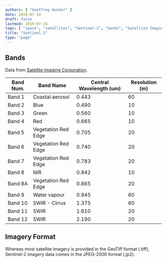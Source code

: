 ```yaml
---
authors: [ "Geoffrey Hunter" ]
date: 2019-07-14
draft: false
lastmod: 2019-07-14
tags: [ "space", "satellites", "Sentinel-2", "bands", "Satellite Imaging Corporation" ]
title: "Sentinel-2"
type: "page"
---
```


## Bands

Data from [Satellite Imaging Corporation](https://www.satimagingcorp.com/satellite-sensors/other-satellite-sensors/sentinel-2a/).

<table>
  <thead>
    <tr>
      <th>Band Num.</th>
      <th>Band Name</th>
      <th>Central Wavelength (um)</th>
      <th>Resolution (m)</th>
  </thead>
  <tbody>
    <tr>
      <td>Band 1</td>
      <td>Coastal aerosol</td>
      <td>0.443</td>
      <td>60</td>
    </tr>
    <tr>
      <td>Band 2</td>
      <td>Blue</td>
      <td>0.490</td>
      <td>10</td>
    </tr>
    <tr>
      <td>Band 3</td>
      <td>Green</td>
      <td>0.560</td>
      <td>10</td>
    </tr>
    <tr>
      <td>Band 4</td>
      <td>Red</td>
      <td>0.665</td>
      <td>10</td>
    </tr>
    <tr>
      <td>Band 5</td>
      <td>Vegetation Red Edge</td>
      <td>0.705</td>
      <td>20</td>
    </tr>
    <tr>
      <td>Band 6</td>
      <td>Vegetation Red Edge</td>
      <td>0.740</td>
      <td>20</td>
    </tr>
    <tr>
      <td>Band 7</td>
      <td>Vegetation Red Edge</td>
      <td>0.783</td>
      <td>20</td>
    </tr>
    <tr>
      <td>Band 8</td>
      <td>NIR</td>
      <td>0.842</td>
      <td>10</td>
    </tr>
    <tr>
      <td>Band 8A</td>
      <td>Vegetation Red Edge</td>
      <td>0.865</td>
      <td>20</td>
    </tr>
    <tr>
      <td>Band 9</td>
      <td>Water vapour</td>
      <td>0.945</td>
      <td>60</td>
    </tr>
    <tr>
      <td>Band 10</td>
      <td>SWIR - Cirrus</td>
      <td>1.375</td>
      <td>60</td>
    </tr>
    <tr>
      <td>Band 11</td>
      <td>SWIR</td>
      <td>1.610</td>
      <td>20</td>
    </tr>
    <tr>
      <td>Band 12</td>
      <td>SWIR</td>
      <td>2.190</td>
      <td>20</td>
    </tr>
  </tbody>
</table>

## Imagery Format

Whereas most satellite imagery is provided in the GeoTiff format (.tiff), Sentinel-2 imagery data comes in the JPEG-2000 format (.jp2).